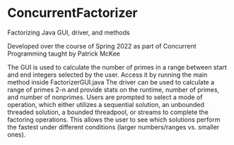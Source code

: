 # ConcurrentFactorizer
Factorizing Java GUI, driver, and methods

Developed over the course of Spring 2022 as part of Concurrent Programming taught by Patrick McKee

The GUI is used to calculate the number of primes in a range between start and end integers selected by the user. Access it by running the main method inside FactorizerGUI.java
The driver can be used to calculate a range of primes 2-n and provide stats on the runtime, number of primes, and number of nonprimes. Users are prompted to select a mode of operation, which either utilizes a sequential solution, an unbounded threaded solution, a bounded threadpool, or streams to complete the factoring operations. This allows the user to see which solutions perform the fastest under different conditions (larger numbers/ranges vs. smaller ones).
